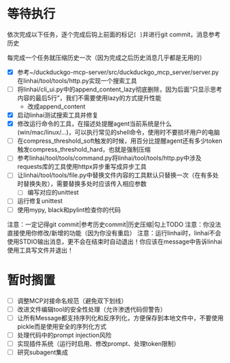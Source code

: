 # 等待执行

依次完成以下任务，逐个完成后钩上前面的标记`[ ]`并进行git commit，消息参考历史

每完成一个任务就压缩历史一次（因为完成之后历史消息几乎都是无用的）

- [x] 参考~/duckduckgo-mcp-server/src/duckduckgo_mcp_server/server.py在linhai/tool/tools/http.py实现一个搜索工具
- [ ] 将linhai/cli_ui.py中的append_content_lazy彻底删除，因为后面“只显示思考内容的最后5行”，我们不需要使用lazy的方式提升性能
    - 改成append_content
- [x] 启动linhai测试搜索工具并修复
- [x] 修改运行命令的工具，在描述处提醒agent当前系统是什么(win/mac/linux/...)，可以执行常见的shell命令，使用时不要损坏用户的电脑
- [ ] 在compress_threshold_soft触发的时候，用百分比提醒agent还有多少token触发compress_threshold_hard，也就是强制压缩
- [ ] 参考linhai/tool/tools/command.py将linhai/tool/tools/http.py中涉及requests库的工具使用httpx异步重写成异步工具
- [ ] 让linhai/tool/tools/file.py中替换文件内容的工具默认只替换一次（在有多处时替换失败），需要替换多处时应该传入相应参数
    - [ ] 编写对应的unittest
- [ ] 运行修复unittest
- [ ] 使用mypy, black和pylint检查你的代码

注意：一定记得git commit|参考历史commit|历史压缩|勾上TODO
注意：你没法直接使用你修改/新增的功能（因为你没有重启）
注意：运行linhai时，linhai不会使用STDIO输出消息，更不会在结束时自动退出！你应该在message中告诉linhai使用工具写文件并退出！

# 暂时搁置

- [ ] 调整MCP对接命名规范（避免双下划线）
- [ ] 改进文件编辑tool的安全性处理（允许渗透代码但警告）
- [ ] 让所有Message都支持序列化和反序列化，方便保存到本地文件中，不要使用pickle而是使用安全的序列化方式
- [ ] 处理代码中的prompt injection风险
- [ ] 实现插件系统（运行时启用、修改prompt、处理token限制）
- [ ] 研究subagent集成
